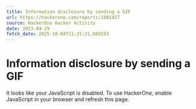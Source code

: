 ```yaml
---
title: Information disclosure by sending a GIF
url: https://hackerone.com/reports/1801427
source: HackerOne Hacker Activity
date: 2023-04-29
fetch_date: 2025-10-04T11:31:21.066583
---
```


# Information disclosure by sending a GIF

It looks like your JavaScript is disabled. To use HackerOne, enable JavaScript in your browser and refresh this page.